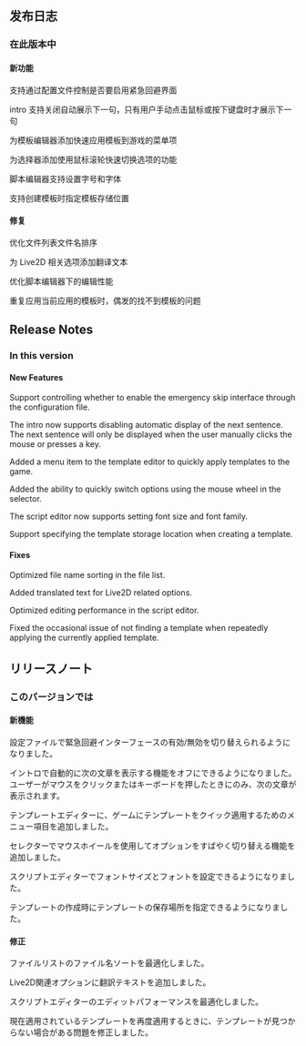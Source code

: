 ## 发布日志

### 在此版本中

#### 新功能

支持通过配置文件控制是否要启用紧急回避界面

intro 支持关闭自动展示下一句，只有用户手动点击鼠标或按下键盘时才展示下一句

为模板编辑器添加快速应用模板到游戏的菜单项

为选择器添加使用鼠标滚轮快速切换选项的功能

脚本编辑器支持设置字号和字体

支持创建模板时指定模板存储位置

#### 修复

优化文件列表文件名排序

为 Live2D 相关选项添加翻译文本

优化脚本编辑器下的编辑性能

重复应用当前应用的模板时，偶发的找不到模板的问题

<!-- English Translation -->
## Release Notes

### In this version

#### New Features

Support controlling whether to enable the emergency skip interface through the configuration file.

The intro now supports disabling automatic display of the next sentence.  The next sentence will only be displayed when the user manually clicks the mouse or presses a key.

Added a menu item to the template editor to quickly apply templates to the game.

Added the ability to quickly switch options using the mouse wheel in the selector.

The script editor now supports setting font size and font family.

Support specifying the template storage location when creating a template.


#### Fixes

Optimized file name sorting in the file list.

Added translated text for Live2D related options.

Optimized editing performance in the script editor.

Fixed the occasional issue of not finding a template when repeatedly applying the currently applied template.

<!-- Japanese Translation -->
## リリースノート

### このバージョンでは

#### 新機能

設定ファイルで緊急回避インターフェースの有効/無効を切り替えられるようになりました。

イントロで自動的に次の文章を表示する機能をオフにできるようになりました。ユーザーがマウスをクリックまたはキーボードを押したときにのみ、次の文章が表示されます。

テンプレートエディターに、ゲームにテンプレートをクイック適用するためのメニュー項目を追加しました。

セレクターでマウスホイールを使用してオプションをすばやく切り替える機能を追加しました。

スクリプトエディターでフォントサイズとフォントを設定できるようになりました。

テンプレートの作成時にテンプレートの保存場所を指定できるようになりました。

#### 修正

ファイルリストのファイル名ソートを最適化しました。

Live2D関連オプションに翻訳テキストを追加しました。

スクリプトエディターのエディットパフォーマンスを最適化しました。

現在適用されているテンプレートを再度適用するときに、テンプレートが見つからない場合がある問題を修正しました。

[//]: # (<!-- French Translation -->)

[//]: # (## Notes de version)

[//]: # ()
[//]: # (### Dans cette version)

[//]: # ()
[//]: # (#### Nouveaux Fonctionnalités)

[//]: # ()
[//]: # (Utilisation d'un nouveau sélecteur de fichiers)

[//]: # ()
[//]: # (Ajout de la prise en charge de la personnalisation de l'interface utilisateur de la branche de sélection du moteur)

[//]: # ()
[//]: # (#### Corrections)

[//]: # ()
[//]: # (Style de l'éditeur optimisé)

[//]: # ()
[//]: # (Correction d'un problème où l'ouverture d'un fichier sans suffixe renvoyait une erreur)

[//]: # ()
[//]: # (Correction d'un certain nombre d'erreurs dans le moteur)

